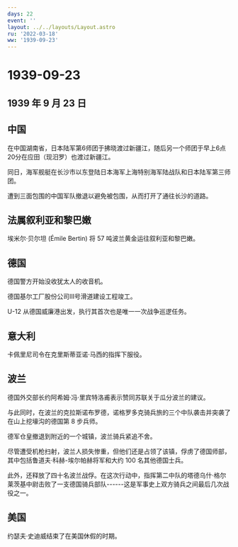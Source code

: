 ```yaml
---
days: 22
event: ''
layout: ../../layouts/Layout.astro
ru: '2022-03-18'
ww: '1939-09-23'
---
```


# 1939-09-23

## 1939 年 9 月 23 日

## 中国

在中国湖南省，日本陆军第6师团于拂晓渡过新疆江，随后另一个师团于早上6点20分在应田（现汨罗）也渡过新疆江。

同日，海军舰艇在长沙市以东登陆日本海军上海特别海军陆战队和日本陆军第三师团。

遭到三面包围的中国军队撤退以避免被包围，从而打开了通往长沙的道路。

## 法属叙利亚和黎巴嫩

埃米尔·贝尔坦 (Émile Bertin) 将 57 吨波兰黄金运往叙利亚和黎巴嫩。

## 德国

德国警方开始没收犹太人的收音机。

德国基尔工厂股份公司Ⅲ号滑道建设工程竣工。

U-12 从德国威廉港出发，执行其首次也是唯一一次战争巡逻任务。

## 意大利

卡佩里尼司令在克里斯蒂亚诺·马西的指挥下服役。

## 波兰

德国外交部长约阿希姆·冯·里宾特洛甫表示赞同苏联关于瓜分波兰的建议。

与此同时，在波兰的克拉斯诺布罗德，诺格罗多克骑兵旅的三个中队袭击并突袭了在山上挖壕沟的德国第
8 步兵师。

德军仓皇撤退到附近的一个城镇，波兰骑兵紧追不舍。

尽管遭受机枪扫射，波兰人损失惨重，但他们还是占领了该镇，俘虏了德国师部，其中包括鲁道夫·科赫-埃尔帕赫将军和大约
100 名其他德国士兵。

此外，还释放了四十名波兰战俘。在这次行动中，指挥第二中队的塔德乌什·格尔莱茨基中尉击败了一支德国骑兵部队------这是军事史上双方骑兵之间最后几次战役之一。

## 美国

约瑟夫·史迪威结束了在美国休假的时期。